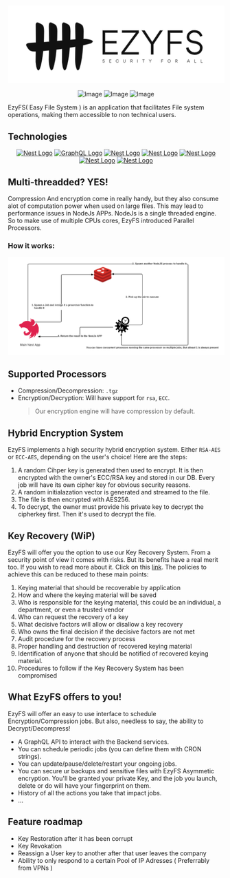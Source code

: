 <div align="center">

![Image](.github/assets/ezyfs_black_wbg.png)

</div>

<div align="center">

![Image](https://img.shields.io/github/workflow/status/Mellywins/EzyFS/Multi-version%20Node%20build)
![Image](https://img.shields.io/github/workflow/status/Mellywins/EzyFS/CodeQL?label=CodeQL)
![Image](https://img.shields.io/github/workflow/status/Mellywins/EzyFS/Docker%20Image%20CI?label=Docker%20Images)

</div>

EzyFS( Easy File System ) is an application that facilitates File system
operations, making them accessible to non technical users.

## Technologies

<div align="center">
  <a href="http://nestjs.com/" target="blank"><img src="https://nestjs.com/img/logo-small.svg" width="60" alt="Nest Logo" /></a>
  <a href="https://graphql.org/" target="blank"><img src="https://upload.wikimedia.org/wikipedia/commons/thumb/1/17/GraphQL_Logo.svg/512px-GraphQL_Logo.svg.png" width="60" alt="GraphQL Logo" /></a>
   <a href="https://www.consul.io/" target="blank"><img src="https://www.vectorlogo.zone/logos/consulio/consulio-icon.svg" width="60" alt="Nest Logo" /></a>
   <a href="https://www.postgresql.org/" target="blank"><img src="https://upload.wikimedia.org/wikipedia/commons/thumb/2/29/Postgresql_elephant.svg/540px-Postgresql_elephant.svg.png" width="60" alt="Nest Logo" /></a>
   <a href="https://redis.io/" target="blank"><img src="https://www.vectorlogo.zone/logos/redis/redis-icon.svg" width="60" alt="Nest Logo" /></a>
   <a href="https://www.vaultproject.io/" target="blank"><img src="https://cdn.worldvectorlogo.com/logos/vault-enterprise.svg" width="60" alt="Nest Logo" /></a>
   <a href="https://grpc.io/" target="blank"><img src="https://www.vectorlogo.zone/logos/grpcio/grpcio-icon.svg" width="60" height="" alt="Nest Logo" /></a>
   
</div>

## Multi-threadded? YES!

Compression And encryption come in really handy, but they also consume alot of
computation power when used on large files. This may lead to performance issues
in NodeJs APPs. NodeJs is a single threaded engine. So to make use of multiple
CPUs cores, EzyFS introduced Parallel Processors.

### How it works:

![Image](under_the_hood.png)

## Supported Processors

- Compression/Decompression: `.tgz`
- Encryption/Decryption: Will have support for `rsa`, `ECC`.
  > Our encryption engine will have compression by default.

## Hybrid Encryption System

EzyFS implements a high security hybrid encryption system. Either `RSA-AES` or
`ECC-AES`, depending on the user's choice! Here are the steps:

1. A random Cihper key is generated then used to encrypt. It is then encrypted
   with the owner's ECC/RSA key and stored in our DB. Every job will have its
   own cipher key for obvious security reasons.
2. A random initialazation vector is generated and streamed to the file.
3. The file is then encrypted with AES256.
4. To decrypt, the owner must provide his private key to decrypt the cipherkey
   first. Then it's used to decrypt the file.

## Key Recovery (WiP)

EzyFS will offer you the option to use our Key Recovery System. From a security
point of view it comes with risks. But its benefits have a real merit too. If
you wish to read more about it. Click on this
[link](https://www.giac.org/paper/gsec/4355/encryption-key-recovery/107336). The
policies to achieve this can be reduced to these main points:

1. Keying material that should be recoverable by application
2. How and where the keying material will be saved
3. Who is responsible for the keying material, this could be an individual, a
   department, or even a trusted vendor
4. Who can request the recovery of a key
5. What decisive factors will allow or disallow a key recovery
6. Who owns the final decision if the decisive factors are not met
7. Audit procedure for the recovery process
8. Proper handling and destruction of recovered keying material
9. Identification of anyone that should be notified of recovered keying
   material.
10. Procedures to follow if the Key Recovery System has been compromised

## What EzyFS offers to you!

EzyFS will offer an easy to use interface to schedule Encryption/Compression
jobs. But also, needless to say, the ability to Decrypt/Decompress!

- A GraphQL API to interact with the Backend services.
- You can schedule periodic jobs (you can define them with CRON strings).
- You can update/pause/delete/restart your ongoing jobs.
- You can secure ur backups and sensitive files with EzyFS Asymmetic encryption.
  You'll be granted your private Key, and the job you launch, delete or do will
  have your fingerprint on them.
- History of all the actions you take that impact jobs.
- ...

## Feature roadmap

- Key Restoration after it has been corrupt
- Key Revokation
- Reassign a User key to another after that user leaves the company
- Ability to only respond to a certain Pool of IP Adresses ( Preferrably from
  VPNs )
